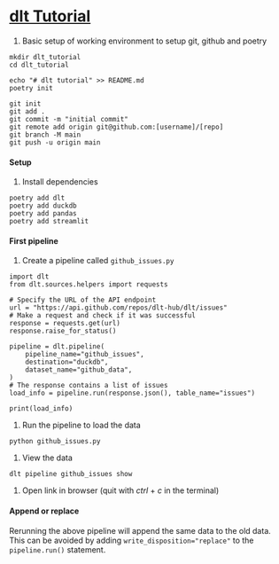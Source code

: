 # [dlt Tutorial](https://dlthub.com/docs/tutorial/intro)

1. Basic setup of working environment to setup git, github and poetry

```{bash}
mkdir dlt_tutorial
cd dlt_tutorial

echo "# dlt tutorial" >> README.md
poetry init

git init
git add .
git commit -m "initial commit"
git remote add origin git@github.com:[username]/[repo]
git branch -M main
git push -u origin main
```

#### Setup 

1. Install dependencies

```{bash}
poetry add dlt
poetry add duckdb
poetry add pandas
poetry add streamlit
```

#### First pipeline

1. Create a pipeline called `github_issues.py`

```{python}
import dlt
from dlt.sources.helpers import requests

# Specify the URL of the API endpoint
url = "https://api.github.com/repos/dlt-hub/dlt/issues"
# Make a request and check if it was successful
response = requests.get(url)
response.raise_for_status()

pipeline = dlt.pipeline(
    pipeline_name="github_issues",
    destination="duckdb",
    dataset_name="github_data",
)
# The response contains a list of issues
load_info = pipeline.run(response.json(), table_name="issues")

print(load_info)
```

1. Run the pipeline to load the data

```{bash}
python github_issues.py
```

1. View the data 

```{bash}
dlt pipeline github_issues show
```

1. Open link in browser (quit with *ctrl* + *c* in the terminal)

#### Append or replace

Rerunning the above pipeline will append the same data to the old data. This can be avoided by adding `write_disposition="replace"` to the `pipeline.run()` statement.

